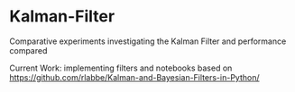 # Kalman-Filter
Comparative experiments investigating the Kalman Filter and performance compared

Current Work: implementing filters and notebooks based on https://github.com/rlabbe/Kalman-and-Bayesian-Filters-in-Python/


